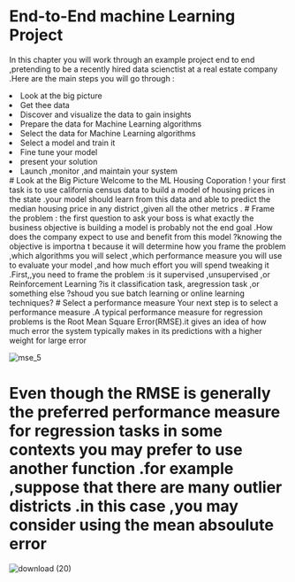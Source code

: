 # End-to-End machine Learning Project
In this chapter you will work through an example project end to end ,pretending to be a recently hired data scienctist at a real estate company .Here are the main steps you will go through :
<li>Look at the big picture </li>
<li>Get thee data </li>
<li>Discover and visualize the data to gain insights</li>
<li>Prepare the data for Machine Learning algorithms </li>
<li>Select the data for Machine Learning algorithms </li>
<li>Select a model and train it </li>
<li>Fine tune your model </li>
<li>present your solution</li>
<li>Launch ,monitor ,and maintain your system</li>
# Look at the Big Picture 
Welcome to the ML Housing Coporation ! your first task is to use california census data to build a model of housing prices in the state .your model should learn from this data and able to predict the median housing price in any district ,given all the other metrics .
# Frame the problem :
the first question to ask your boss is what exactly the business objective is building a model is probably not the end goal .How does the company expect to use and benefit from this model ?knowing the objective is importna t because it will determine how you frame the problem ,which algorithms you will select ,which performance measure you will use to evaluate your model ,and how much effort you will spend tweaking it .First,,you need to frame the problem :is it supervised ,unsupervised ,or Reinforcement Learning ?is it classification task, aregression task ,or something else ?shoud you sue batch learning or online learning techniques?
# Select a performance measure 
Your next step is to select a performance measure .A typical performance measure for regression problems is the Root Mean Square Error(RMSE).it gives an idea of how much error the system typically makes in its predictions with a higher weight for large error 

![mse_5](https://github.com/abdelrahman300/AI/assets/62572088/873f690e-1efb-4689-8c5d-75da78e025a0)

# Even though the RMSE is generally the preferred performance measure for regression tasks in some contexts you may prefer to use another function .for example ,suppose that there are many outlier districts .in this case ,you may consider using the mean absoulute error 

![download (20)](https://github.com/abdelrahman300/AI/assets/62572088/f17030ec-888c-42f4-bed0-6c182ec5a892)
